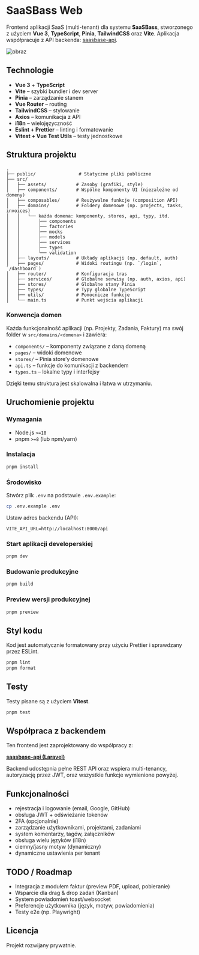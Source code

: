 # SaaSBass Web

Frontend aplikacji SaaS (multi-tenant) dla systemu **SaaSBass**, stworzonego z użyciem **Vue 3**, **TypeScript**, **Pinia**, **TailwindCSS** oraz **Vite**. Aplikacja współpracuje z API backenda: [saasbase-api](https://github.com/jm-sky/saasbase-api).

![obraz](https://github.com/jm-sky/vue-ts-boilerplate/assets/17783569/c02801a0-894e-4395-93b0-6f7bcae4913d)

## Technologie

- **Vue 3** + **TypeScript**
- **Vite** – szybki bundler i dev server
- **Pinia** – zarządzanie stanem
- **Vue Router** – routing
- **TailwindCSS** – stylowanie
- **Axios** – komunikacja z API
- **i18n** – wielojęzyczność
- **Eslint + Prettier** – linting i formatowanie
- **Vitest + Vue Test Utils** – testy jednostkowe

## Struktura projektu

```
.
├── public/                # Statyczne pliki publiczne
├── src/
│   ├── assets/           # Zasoby (grafiki, style)
│   ├── components/       # Wspólne komponenty UI (niezależne od domeny)
│   ├── composables/      # Reużywalne funkcje (composition API)
│   ├── domains/          # Foldery domenowe (np. projects, tasks, invoices)
│   │   └── każda domena: komponenty, stores, api, typy, itd.
│   │       ├── components
│   │       ├── factories
│   │       ├── mocks
│   │       ├── models
│   │       ├── services
│   │       ├── types
│   │       └── validation
│   ├── layouts/          # Układy aplikacji (np. default, auth)
│   ├── pages/            # Widoki routingu (np. `/login`, `/dashboard`)
│   ├── router/           # Konfiguracja tras
│   ├── services/         # Globalne serwisy (np. auth, axios, api)
│   ├── stores/           # Globalne stany Pinia
│   ├── types/            # Typy globalne TypeScript
│   ├── utils/            # Pomocnicze funkcje
│   └── main.ts           # Punkt wejścia aplikacji
```

### Konwencja domen

Każda funkcjonalność aplikacji (np. Projekty, Zadania, Faktury) ma swój folder w `src/domains/<domena>` i zawiera:

- `components/` – komponenty związane z daną domeną  
- `pages/` – widoki domenowe  
- `stores/` – Pinia store’y domenowe  
- `api.ts` – funkcje do komunikacji z backendem  
- `types.ts` – lokalne typy i interfejsy  

Dzięki temu struktura jest skalowalna i łatwa w utrzymaniu.

## Uruchomienie projektu

### Wymagania

- Node.js `>=18`
- pnpm `>=8` (lub npm/yarn)

### Instalacja

```bash
pnpm install
```

### Środowisko

Stwórz plik `.env` na podstawie `.env.example`:

```bash
cp .env.example .env
```

Ustaw adres backendu (API):

```
VITE_API_URL=http://localhost:8000/api
```

### Start aplikacji developerskiej

```bash
pnpm dev
```

### Budowanie produkcyjne

```bash
pnpm build
```

### Preview wersji produkcyjnej

```bash
pnpm preview
```

## Styl kodu

Kod jest automatycznie formatowany przy użyciu Prettier i sprawdzany przez ESLint.

```bash
pnpm lint
pnpm format
```

## Testy

Testy pisane są z użyciem **Vitest**.

```bash
pnpm test
```

## Współpraca z backendem

Ten frontend jest zaprojektowany do współpracy z:

**[saasbase-api (Laravel)](https://github.com/jm-sky/saasbase-api)**

Backend udostępnia pełne REST API oraz wspiera multi-tenancy, autoryzację przez JWT, oraz wszystkie funkcje wymienione powyżej.

## Funkcjonalności

- rejestracja i logowanie (email, Google, GitHub)
- obsługa JWT + odświeżanie tokenów
- 2FA (opcjonalnie)
- zarządzanie użytkownikami, projektami, zadaniami
- system komentarzy, tagów, załączników
- obsługa wielu języków (i18n)
- ciemny/jasny motyw (dynamiczny)
- dynamiczne ustawienia per tenant

## TODO / Roadmap

- Integracja z modułem faktur (preview PDF, upload, pobieranie)
- Wsparcie dla drag & drop zadań (Kanban)
- System powiadomień toast/websocket
- Preferencje użytkownika (język, motyw, powiadomienia)
- Testy e2e (np. Playwright)

## Licencja

Projekt rozwijany prywatnie.
